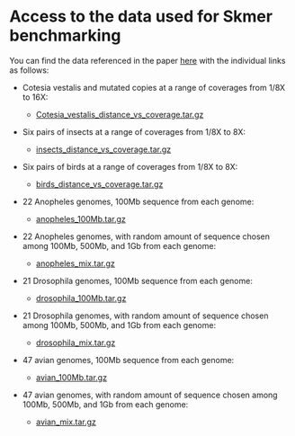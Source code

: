 # Access to the data used for Skmer benchmarking

You can find the data referenced in the paper [here](https://skmer.ucsd.edu/data/skmer/) with the individual links as follows:

  - Cotesia vestalis and mutated copies at a range of coverages from 1/8X to 16X:
  
    - [Cotesia_vestalis_distance_vs_coverage.tar.gz](https://skmer.ucsd.edu/data/skmer/Cotesia_vestalis_distance_vs_coverage.tar.gz)
  
  - Six pairs of insects at a range of coverages from 1/8X to 8X: 

    - [insects_distance_vs_coverage.tar.gz](https://skmer.ucsd.edu/data/skmer/insects_distance_vs_coverage.tar.gz)
  
  - Six pairs of birds at a range of coverages from 1/8X to 8X:
  
    - [birds_distance_vs_coverage.tar.gz](https://skmer.ucsd.edu/data/skmer/birds_distance_vs_coverage.tar.gz)

  - 22 Anopheles genomes, 100Mb sequence from each genome:
  
    - [anopheles_100Mb.tar.gz](https://skmer.ucsd.edu/data/skmer/anopheles_100Mb.tar.gz)

  - 22 Anopheles genomes, with random amount of sequence chosen among 100Mb, 500Mb, and 1Gb from each genome:
  
    - [anopheles_mix.tar.gz](https://skmer.ucsd.edu/data/skmer/anopheles_mix.tar.gz)

  - 21 Drosophila genomes, 100Mb sequence from each genome:
  
    - [drosophila_100Mb.tar.gz](https://skmer.ucsd.edu/data/skmer/drosophila_100Mb.tar.gz)

  - 21 Drosophila genomes, with random amount of sequence chosen among 100Mb, 500Mb, and 1Gb from each genome:
  
    - [drosophila_mix.tar.gz](https://skmer.ucsd.edu/data/skmer/drosophila_mix.tar.gz)

  - 47 avian genomes, 100Mb sequence from each genome:
  
    - [avian_100Mb.tar.gz](https://skmer.ucsd.edu/data/skmer/avian_100Mb.tar.gz)

  - 47 avian genomes, with random amount of sequence chosen among 100Mb, 500Mb, and 1Gb from each genome:
  
    - [avian_mix.tar.gz](https://skmer.ucsd.edu/data/skmer/avian_mix.tar.gz)
